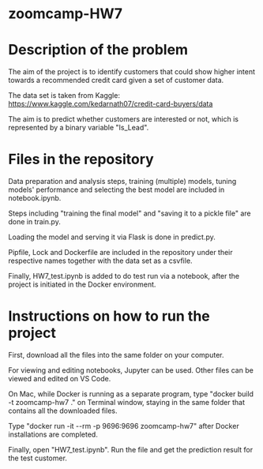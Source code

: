 # zoomcamp-HW7

# Description of the problem

The aim of the project is to identify customers that could show higher intent towards a recommended credit card given a set of customer data.

The data set is taken from Kaggle: https://www.kaggle.com/kedarnath07/credit-card-buyers/data

The aim is to predict whether customers are interested or not, which is represented by a binary variable "Is_Lead".

# Files in the repository

Data preparation and analysis steps, training (multiple) models, tuning models' performance and selecting the best model are included in notebook.ipynb.

Steps including "training the final model" and "saving it to a pickle file" are done in train.py.

Loading the model and serving it via Flask is done in predict.py.

Pipfile, Lock and Dockerfile are included in the repository under their respective names together with the data set as a csvfile.

Finally, HW7_test.ipynb is added to do test run via a notebook, after the project is initiated in the Docker environment. 

# Instructions on how to run the project

First, download all the files into the same folder on your computer. 

For viewing and editing notebooks, Jupyter can be used. Other files can be viewed and edited on VS Code.

On Mac, while Docker is running as a separate program, type "docker build -t zoomcamp-hw7 ." on Terminal window, staying in the same folder that contains all the downloaded files. 

Type "docker run -it --rm -p 9696:9696 zoomcamp-hw7" after Docker installations are completed. 

Finally, open "HW7_test.ipynb". Run the file and get the prediction result for the test customer.
